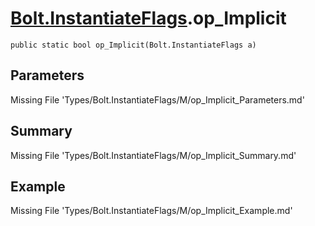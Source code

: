# [Bolt.InstantiateFlags](Types/Bolt.InstantiateFlags.md).op_Implicit
`public static bool op_Implicit(Bolt.InstantiateFlags a)`
## Parameters
Missing File 'Types/Bolt.InstantiateFlags/M/op_Implicit_Parameters.md'
## Summary
Missing File 'Types/Bolt.InstantiateFlags/M/op_Implicit_Summary.md'
## Example
Missing File 'Types/Bolt.InstantiateFlags/M/op_Implicit_Example.md'
